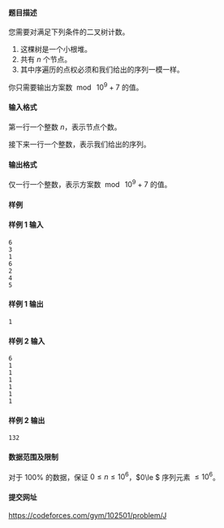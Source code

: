 #### 题目描述
您需要对满足下列条件的二叉树计数。

1. 这棵树是一个小根堆。
1. 共有 $n$ 个节点。
1. 其中序遍历的点权必须和我们给出的序列一模一样。

你只需要输出方案数 $\bmod \ 10^9+7$ 的值。
#### 输入格式
第一行一个整数 $n$，表示节点个数。

接下来一行一个整数，表示我们给出的序列。
#### 输出格式
仅一行一个整数，表示方案数 $\bmod \ 10^9+7$ 的值。
#### 样例
#### 样例 1 输入
```
6
3
1
6
2
4
5
```
#### 样例 1 输出
```
1
```
#### 样例 2 输入
```
6
1
1
1
1
1
1
```
#### 样例 2 输出
```
132
```
#### 数据范围及限制
对于 $100\%$ 的数据，保证 $0\le n\le 10^6$，$0\le $ 序列元素 $\le 10^6$。
#### 提交网址
https://codeforces.com/gym/102501/problem/J
